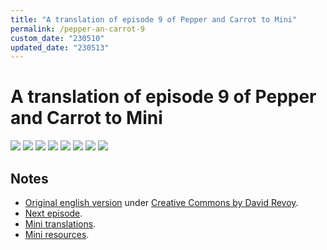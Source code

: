 ```yaml
---
title: "A translation of episode 9 of Pepper and Carrot to Mini"
permalink: /pepper-an-carrot-9
custom_date: "230510"
updated_date: "230513"
---
```


# A translation of episode 9 of Pepper and Carrot to Mini

![](/assets/images/pepper_carrot_09_00.png)
![](/assets/images/pepper_carrot_09_01.png)
![](/assets/images/pepper_carrot_09_02.png)
![](/assets/images/pepper_carrot_09_03.png)
![](/assets/images/pepper_carrot_09_04.png)
![](/assets/images/pepper_carrot_09_05.png)
![](/assets/images/pepper_carrot_09_06.png)
![](/assets/images/pepper_carrot_09_07.png)

## Notes

- [Original english version](https://www.peppercarrot.com/en/webcomic/ep09_The-Remedy.html) under [Creative Commons by David Revoy](https://creativecommons.org/licenses/by/4.0/).
- [Next episode](/pepper-an-carrot-10).
- [Mini translations](/mini-translations).
- [Mini resources](/mini-resources).
